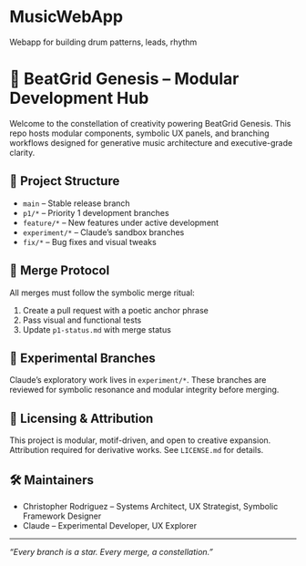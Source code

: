 # MusicWebApp
Webapp for building drum patterns, leads, rhythm 
# 🌌 BeatGrid Genesis – Modular Development Hub

Welcome to the constellation of creativity powering BeatGrid Genesis. This repo hosts modular components, symbolic UX panels, and branching workflows designed for generative music architecture and executive-grade clarity.

## 🔧 Project Structure

- `main` – Stable release branch
- `p1/*` – Priority 1 development branches
- `feature/*` – New features under active development
- `experiment/*` – Claude’s sandbox branches
- `fix/*` – Bug fixes and visual tweaks

## 🧭 Merge Protocol

All merges must follow the symbolic merge ritual:
1. Create a pull request with a poetic anchor phrase
2. Pass visual and functional tests
3. Update `p1-status.md` with merge status

## 🧪 Experimental Branches

Claude’s exploratory work lives in `experiment/*`. These branches are reviewed for symbolic resonance and modular integrity before merging.

## 📜 Licensing & Attribution

This project is modular, motif-driven, and open to creative expansion. Attribution required for derivative works. See `LICENSE.md` for details.

## 🛠️ Maintainers

- Christopher Rodriguez – Systems Architect, UX Strategist, Symbolic Framework Designer
- Claude – Experimental Developer, UX Explorer

---

_“Every branch is a star. Every merge, a constellation.”_
